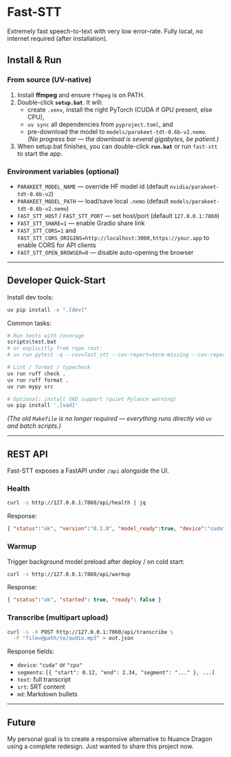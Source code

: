 # Fast-STT

Extremely fast speech-to-text with very low error-rate. Fully local, no internet required (after installation).

## Install & Run

### From source (UV-native)

1. Install **ffmpeg** and ensure `ffmpeg` is on PATH.  
2. Double-click **`setup.bat`**. It will:
   - create `.venv`, install the right PyTorch (CUDA if GPU present, else CPU),
   - `uv sync` all dependencies from `pyproject.toml`, and
   - pre-download the model to `models/parakeet-tdt-0.6b-v2.nemo`.  
     *(No progress bar — the download is several gigabytes, be patient.)*
3. When setup.bat finishes, you can double-click **`run.bat`** or run `fast-stt` to start the app.

### Environment variables (optional)

- `PARAKEET_MODEL_NAME` — override HF model id (default `nvidia/parakeet-tdt-0.6b-v2`)  
- `PARAKEET_MODEL_PATH` — load/save local `.nemo` (default `models/parakeet-tdt-0.6b-v2.nemo`)  
- `FAST_STT_HOST` / `FAST_STT_PORT` — set host/port (default `127.0.0.1:7860`)  
- `FAST_STT_SHARE=1` — enable Gradio share link  
- `FAST_STT_CORS=1` and `FAST_STT_CORS_ORIGINS=http://localhost:3000,https://your.app` to enable CORS for API clients  
- `FAST_STT_OPEN_BROWSER=0` — disable auto-opening the browser  

---

## Developer Quick-Start

Install dev tools:

```bash
uv pip install -e ".[dev]"
````

Common tasks:

```bash
# Run tests with coverage
scripts\test.bat
# or explicitly from repo root:
# uv run pytest -q --cov=fast_stt --cov-report=term-missing --cov-report=xml

# Lint / format / typecheck
uv run ruff check .
uv run ruff format .
uv run mypy src

# Optional: install VAD support (quiet Pylance warning)
uv pip install '.[vad]'
```

*(The old `Makefile` is no longer required — everything runs directly via `uv` and batch scripts.)*

---

## REST API

Fast-STT exposes a FastAPI under `/api` alongside the UI.

### Health

```bash
curl -s http://127.0.0.1:7860/api/health | jq
```

Response:

```json
{ "status":"ok", "version":"0.1.0", "model_ready":true, "device":"cuda", "ffmpeg":true }
```

### Warmup

Trigger background model preload after deploy / on cold start:

```bash
curl -s http://127.0.0.1:7860/api/warmup
```

Response:

```json
{ "status":"ok", "started": true, "ready": false }
```

### Transcribe (multipart upload)

```bash
curl -s -X POST http://127.0.0.1:7860/api/transcribe \
  -F "file=@path/to/audio.mp3" > out.json
```

Response fields:

* `device`: `"cuda"` or `"cpu"`
* `segments`: `[{ "start": 0.12, "end": 2.34, "segment": "..." }, ...]`
* `text`: full transcript
* `srt`: SRT content
* `md`: Markdown bullets

---

## Future

My personal goal is to create a responsive alternative to Nuance Dragon using a complete redesign. Just wanted to share this project now.


